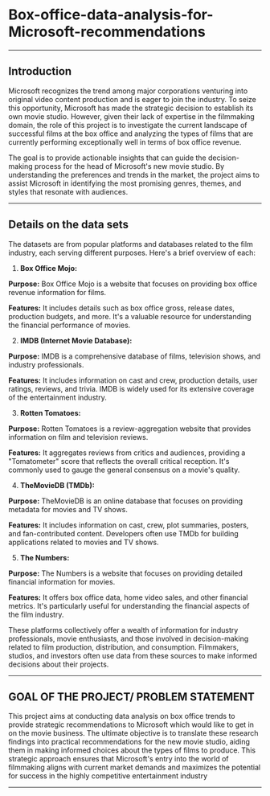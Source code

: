 # Box-office-data-analysis-for-Microsoft-recommendations

---

## Introduction
Microsoft recognizes the trend among major corporations venturing into original video content production and is eager to join the industry. To seize this opportunity, Microsoft has made the strategic decision to establish its own movie studio. However, given their lack of expertise in the filmmaking domain, the role of this project is to investigate the current landscape of successful films at the box office and analyzing the types of films that are currently performing exceptionally well in terms of box office revenue. 

The goal is to provide actionable insights that can guide the decision-making process for the head of Microsoft's new movie studio. By understanding the preferences and trends in the market, the project aims to assist Microsoft in identifying the most promising genres, themes, and styles that resonate with audiences.

---

## Details on the data sets
The datasets are from  popular platforms and databases related to the film industry, each serving different purposes. Here's a brief overview of each:
1. **Box Office Mojo:**

**Purpose:** Box Office Mojo is a website that focuses on providing box office revenue information for films.

**Features:** It includes details such as box office gross, release dates, production budgets, and more. It's a valuable resource for understanding the financial performance of movies.

2. **IMDB (Internet Movie Database):**

**Purpose:** IMDB is a comprehensive database of films, television shows, and industry professionals.

**Features:** It includes information on cast and crew, production details, user ratings, reviews, and trivia. IMDB is widely used for its extensive coverage of the entertainment industry.

3. **Rotten Tomatoes:**

**Purpose:** Rotten Tomatoes is a review-aggregation website that provides information on film and television reviews.

**Features:** It aggregates reviews from critics and audiences, providing a "Tomatometer" score that reflects the overall critical reception. It's commonly used to gauge the general consensus on a movie's quality.

4. **TheMovieDB (TMDb):**

**Purpose:** TheMovieDB is an online database that focuses on providing metadata for movies and TV shows.

**Features:** It includes information on cast, crew, plot summaries, posters, and fan-contributed content. Developers often use TMDb for building applications related to movies and TV shows.

5. **The Numbers:**

**Purpose:** The Numbers is a website that focuses on providing detailed financial information for movies.

**Features:** It offers box office data, home video sales, and other financial metrics. It's particularly useful for understanding the financial aspects of the film industry. 

These platforms collectively offer a wealth of information for industry professionals, movie enthusiasts, and those involved in decision-making related to film production, distribution, and consumption. Filmmakers, studios, and investors often use data from these sources to make informed decisions about their projects.

---

## GOAL OF THE PROJECT/ PROBLEM STATEMENT
This project aims at conducting data analysis on box office trends to provide strategic recommendations to Microsoft which would like to get in on the movie business. The ultimate objective is to translate these research findings into practical recommendations for the new movie studio, aiding them in making informed choices about the types of films to produce. This strategic approach ensures that Microsoft's entry into the world of filmmaking aligns with current market demands and maximizes the potential for success in the highly competitive entertainment industry

---
